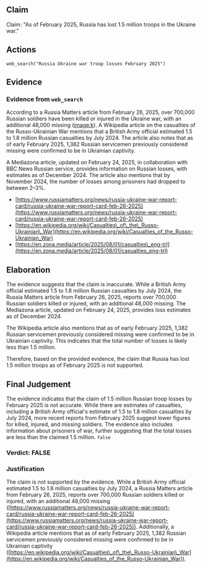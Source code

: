 ## Claim
Claim: "As of February 2025, Russia has lost 1.5 million troops in the Ukraine war."

## Actions
```
web_search("Russia Ukraine war troop losses February 2025")
```

## Evidence
### Evidence from `web_search`
According to a Russia Matters article from February 26, 2025, over 700,000 Russian soldiers have been killed or injured in the Ukraine war, with an additional 48,000 missing (<image:k>). A Wikipedia article on the casualties of the Russo-Ukrainian War mentions that a British Army official estimated 1.5 to 1.8 million Russian casualties by July 2024. The article also notes that as of early February 2025, 1,382 Russian servicemen previously considered missing were confirmed to be in Ukrainian captivity.

A Mediazona article, updated on February 24, 2025, in collaboration with BBC News Russian service, provides information on Russian losses, with estimates as of December 2024. The article also mentions that by November 2024, the number of losses among prisoners had dropped to between 2–3%.

*   [https://www.russiamatters.org/news/russia-ukraine-war-report-card/russia-ukraine-war-report-card-feb-26-2025](https://www.russiamatters.org/news/russia-ukraine-war-report-card/russia-ukraine-war-report-card-feb-26-2025)
*   [https://en.wikipedia.org/wiki/Casualties\_of\_the\_Russo-Ukrainian\_War](https://en.wikipedia.org/wiki/Casualties_of_the_Russo-Ukrainian_War)
*   [https://en.zona.media/article/2025/08/01/casualties\_eng-trl](https://en.zona.media/article/2025/08/01/casualties_eng-trl)


## Elaboration
The evidence suggests that the claim is inaccurate. While a British Army official estimated 1.5 to 1.8 million Russian casualties by July 2024, the Russia Matters article from February 26, 2025, reports over 700,000 Russian soldiers killed or injured, with an additional 48,000 missing. The Mediazona article, updated on February 24, 2025, provides loss estimates as of December 2024.

The Wikipedia article also mentions that as of early February 2025, 1,382 Russian servicemen previously considered missing were confirmed to be in Ukrainian captivity. This indicates that the total number of losses is likely less than 1.5 million.

Therefore, based on the provided evidence, the claim that Russia has lost 1.5 million troops as of February 2025 is not supported.


## Final Judgement
The evidence indicates that the claim of 1.5 million Russian troop losses by February 2025 is not accurate. While there are estimates of casualties, including a British Army official's estimate of 1.5 to 1.8 million casualties by July 2024, more recent reports from February 2025 suggest lower figures for killed, injured, and missing soldiers. The evidence also includes information about prisoners of war, further suggesting that the total losses are less than the claimed 1.5 million. `false`


### Verdict: FALSE

### Justification
The claim is not supported by the evidence. While a British Army official estimated 1.5 to 1.8 million casualties by July 2024, a Russia Matters article from February 26, 2025, reports over 700,000 Russian soldiers killed or injured, with an additional 48,000 missing ([https://www.russiamatters.org/news/russia-ukraine-war-report-card/russia-ukraine-war-report-card-feb-26-2025](https://www.russiamatters.org/news/russia-ukraine-war-report-card/russia-ukraine-war-report-card-feb-26-2025)). Additionally, a Wikipedia article mentions that as of early February 2025, 1,382 Russian servicemen previously considered missing were confirmed to be in Ukrainian captivity ([https://en.wikipedia.org/wiki/Casualties\_of\_the\_Russo-Ukrainian\_War](https://en.wikipedia.org/wiki/Casualties_of_the_Russo-Ukrainian_War)).

